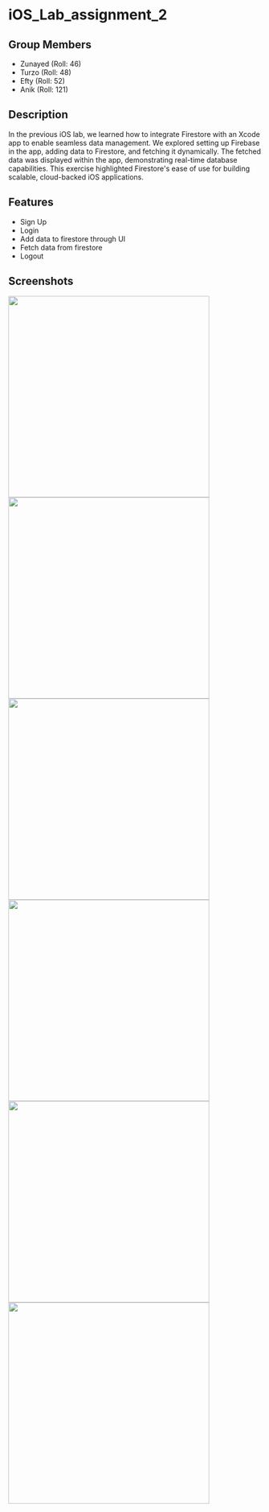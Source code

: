 
# iOS_Lab_assignment_2

## Group Members
- Zunayed (Roll: 46)
- Turzo (Roll: 48)
- Efty (Roll: 52)
- Anik (Roll: 121)

## Description
In the previous iOS lab, we learned how to integrate Firestore with an Xcode app to enable seamless data management. We explored setting up Firebase in the app, adding data to Firestore, and fetching it dynamically. The fetched data was displayed within the app, demonstrating real-time database capabilities. This exercise highlighted Firestore's ease of use for building scalable, cloud-backed iOS applications.


## Features

- Sign Up
- Login
- Add data to firestore through UI
- Fetch data from firestore
- Logout
  
## Screenshots

<img src="https://github.com/user-attachments/assets/09d12181-3479-4921-aea4-8277e6768841" height="400">
<img src="https://github.com/user-attachments/assets/4796e421-9332-4ab5-a1af-43e36aca93c1" height="400">
<img src="https://github.com/user-attachments/assets/1de5302e-25f7-4a5e-a580-8bbde7281044" height="400">
<img src="https://github.com/user-attachments/assets/6fc77ed2-4eef-4337-98c9-fbdad12d6932" height="400">
<img src="https://github.com/user-attachments/assets/595bc34e-706f-42bf-8dec-84503371798b" height="400">
<img src="https://github.com/user-attachments/assets/bc52334e-b310-41f9-a7cf-11c40b274c94" height="400">

